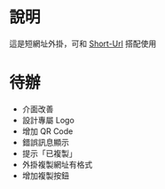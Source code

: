 # 說明

這是短網址外掛，可和 [Short-Url](https://github.com/linroex/Short-Url) 搭配使用

# 待辦

- 介面改善
- 設計專屬 Logo
- 增加 QR Code
- 錯誤訊息顯示
- 提示「已複製」
- 外掛複製網址有格式
- 增加複製按鈕
